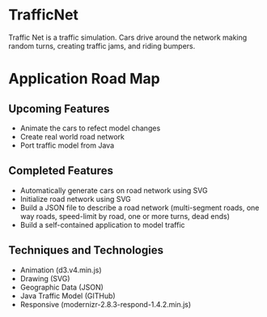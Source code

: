 # TrafficNet
Traffic Net is a traffic simulation. Cars drive around the network making random turns, creating traffic jams, and riding bumpers. 

# Application Road Map

## Upcoming Features

* Animate the cars to refect model changes
* Create real world road network
* Port traffic model from Java
## Completed Features

* Automatically generate cars on road network using SVG
* Initialize road network using SVG
* Build a JSON file to describe a road network (multi-segment roads, one way roads, speed-limit by road, one or more turns, dead ends)
* Build a self-contained application to model traffic
## Techniques and Technologies

* Animation (d3.v4.min.js)
* Drawing (SVG)
* Geographic Data (JSON)
* Java Traffic Model (GITHub)
* Responsive (modernizr-2.8.3-respond-1.4.2.min.js)
